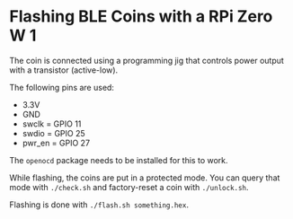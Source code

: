 # Flashing BLE Coins with a RPi Zero W 1

The coin is connected using a programming jig
that controls power output with a transistor (active-low).

The following pins are used:

* 3.3V
* GND
* swclk = GPIO 11
* swdio = GPIO 25
* pwr_en = GPIO 27

The `openocd` package needs to be installed for this to work.

While flashing, the coins are put in a protected mode. You can query that mode with `./check.sh` and factory-reset a coin with `./unlock.sh`.

Flashing is done with `./flash.sh something.hex`.
